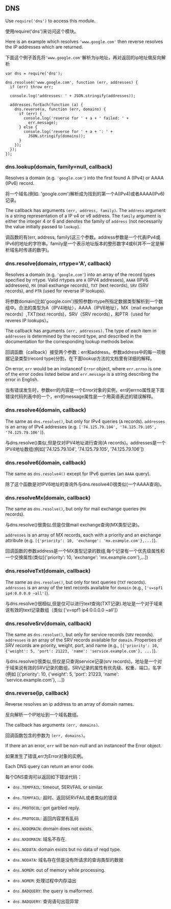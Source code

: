 ## DNS

Use `require('dns')` to access this module.

使用require('dns')来访问这个模块。 

Here is an example which resolves `'www.google.com'` then reverse
resolves the IP addresses which are returned.

下面这个例子首先将`'www.google.com'`解析为ip地址，再对返回的ip地址做反向解析

    var dns = require('dns');

    dns.resolve4('www.google.com', function (err, addresses) {
      if (err) throw err;

      console.log('addresses: ' + JSON.stringify(addresses));

      addresses.forEach(function (a) {
        dns.reverse(a, function (err, domains) {
          if (err) {
            console.log('reverse for ' + a + ' failed: ' +
              err.message);
          } else {
            console.log('reverse for ' + a + ': ' +
              JSON.stringify(domains));
          }
        });
      });
    });

### dns.lookup(domain, family=null, callback)

Resolves a domain (e.g. `'google.com'`) into the first found A (IPv4) or
AAAA (IPv6) record.

将一个域名(例如. 'google.com')解析成为找到的第一个A(IPv4)或者AAAA(IPv6)记录。

The callback has arguments `(err, address, family)`.  The `address` argument
is a string representation of a IP v4 or v6 address. The `family` argument
is either the integer 4 or 6 and denotes the family of `address` (not
necessarily the value initially passed to `lookup`).

调函数的有(err, address, family)这三个参数。address参数是一个代表IPv4或IPv6的地址的字符串。family是一个表示地址版本的整形数字4或6(并不一定是解析域名时传递的数字)。

### dns.resolve(domain, rrtype='A', callback)

Resolves a domain (e.g. `'google.com'`) into an array of the record types
specified by rrtype. Valid rrtypes are `A` (IPV4 addresses), `AAAA` (IPV6
addresses), `MX` (mail exchange records), `TXT` (text records), `SRV` (SRV
records), and `PTR` (used for reverse IP lookups).

将参数domain(比如'google.com')按照参数rrtype所指定数据类型解析到一个数组中。合法的类型为A（IPV4地址），AAAA（IPV6地址），MX（mail exchange records）,TXT(text records)，SRV（SRV records），和PTR（used for reveres IP lookups）。 

The callback has arguments `(err, addresses)`.  The type of each item
in `addresses` is determined by the record type, and described in the
documentation for the corresponding lookup methods below.

回调函数（callback）接受两个参数：err和address。参数address中的每一项根据记录类型(record type)分割，在下面lookup方法的文档里有详细的解释。 

On error, `err` would be an instanceof `Error` object, where `err.errno` is
one of the error codes listed below and `err.message` is a string describing
the error in English.

当有错误发生时，参数err的内容是一个Error对象的实例，err的errno属性是下面错误代码列表中的一个，err的message属性是一个用英语表述的错误解释。 

### dns.resolve4(domain, callback)

The same as `dns.resolve()`, but only for IPv4 queries (`A` records).
`addresses` is an array of IPv4 addresses (e.g.
`['74.125.79.104', '74.125.79.105', '74.125.79.106']`).

与dns.resolve()类似,但是仅对IPV4地址进行查询(A records)。addresses是一个IPV4地址数组(例如['74.125.79.104', '74.125.79.105', '74.125.79.106']) 

### dns.resolve6(domain, callback)

The same as `dns.resolve4()` except for IPv6 queries (an `AAAA` query).

除了这个函数是对IPV6地址的查询外与dns.resolve4()很类似(一个AAAA查询)。 

### dns.resolveMx(domain, callback)

The same as `dns.resolve()`, but only for mail exchange queries (`MX` records).

与dns.resolve()很类似.但是仅做mail exchange查询(MX类型记录)。 

`addresses` is an array of MX records, each with a priority and an exchange
attribute (e.g. `[{'priority': 10, 'exchange': 'mx.example.com'},...]`).

回调函数的参数address是一个MX类型记录的数组,每个记录有一个优先级属性和一个交换属性(类似[{'priority': 10, 'exchange': 'mx.example.com'},...]) 

### dns.resolveTxt(domain, callback)

The same as `dns.resolve()`, but only for text queries (`TXT` records).
`addresses` is an array of the text records available for `domain` (e.g.,
`['v=spf1 ip4:0.0.0.0 ~all']`).

与dns.resolve()很相似,但是仅可以进行text查询(TXT记录).地址是一个对于域来说有效的text记录数组（类似 ['v=spf1 ip4:0.0.0.0 ~all']） 

### dns.resolveSrv(domain, callback)

The same as `dns.resolve()`, but only for service records (`SRV` records).
`addresses` is an array of the SRV records available for `domain`. Properties
of SRV records are priority, weight, port, and name (e.g.,
`[{'priority': 10, {'weight': 5, 'port': 21223, 'name': 'service.example.com'}, ...]`).

与dns.resolve()很类似,但仅是只查询service记录(srv records)。地址是一个对于域来说有效的SRV记录的数组，SRV记录的属性有优先级、权重、端口，名字(例如 [{'priority': 10, {'weight': 5, 'port': 21223, 'name': 'service.example.com'}, ...]) 

### dns.reverse(ip, callback)

Reverse resolves an ip address to an array of domain names.

反向解析一个IP地址到一个域名数组。 

The callback has arguments `(err, domains)`.

回调函数包含的参数为 `(err, domains)`。

If there an an error, `err` will be non-null and an instanceof the Error
object.

如果发生了错误,err为Error对象的实例。 

Each DNS query can return an error code.

每个DNS查询可以返回如下错误代码： 

- `dns.TEMPFAIL`: timeout, SERVFAIL or similar.

- `dns.TEMPFAIL`: 超时、返回SERVFAIL或者类似的错误 

- `dns.PROTOCOL`: got garbled reply.

- `dns.PROTOCOL`: 返回内容里有乱码 

- `dns.NXDOMAIN`: domain does not exists.

- `dns.NXDOMAIN`: 域名不存在.

- `dns.NODATA`: domain exists but no data of reqd type.

- `dns.NODATA`: 域名存在但是没有所请求的查询类型的数据 

- `dns.NOMEM`: out of memory while processing.

- `dns.NOMEM`: 处理过程中内存溢出 

- `dns.BADQUERY`: the query is malformed.

- `dns.BADQUERY`: 查询语句出现异常
